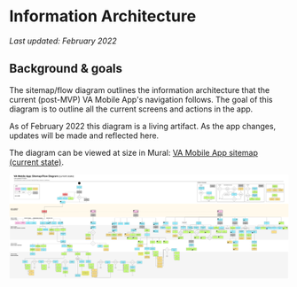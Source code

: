 # Information Architecture

_Last updated: February 2022_

## Background & goals
The sitemap/flow diagram outlines the information architecture that the current (post-MVP) VA Mobile App's navigation follows. The goal of this diagram is to outline all the current screens and actions in the app. 

As of February 2022 this diagram is a living artifact. As the app changes, updates will be made and reflected here.

The diagram can be viewed at size in Mural: [VA Mobile App sitemap (current state)](https://app.mural.co/t/adhoccorporateworkspace2583/m/adhoccorporateworkspace2583/1642804630885/39996d58a6b48671b3119a76ef9554941ed644f8?sender=u28718b63c8993f515e0b2240).

![VA Mobile App sitemap (current state 2-7-22)](https://github.com/department-of-veterans-affairs/va.gov-team/blob/master/products/va-mobile-app/ux-design/information-architecture/VA%20Mobile%20App%20sitemap%20(current%20state%202-7-22).png)
